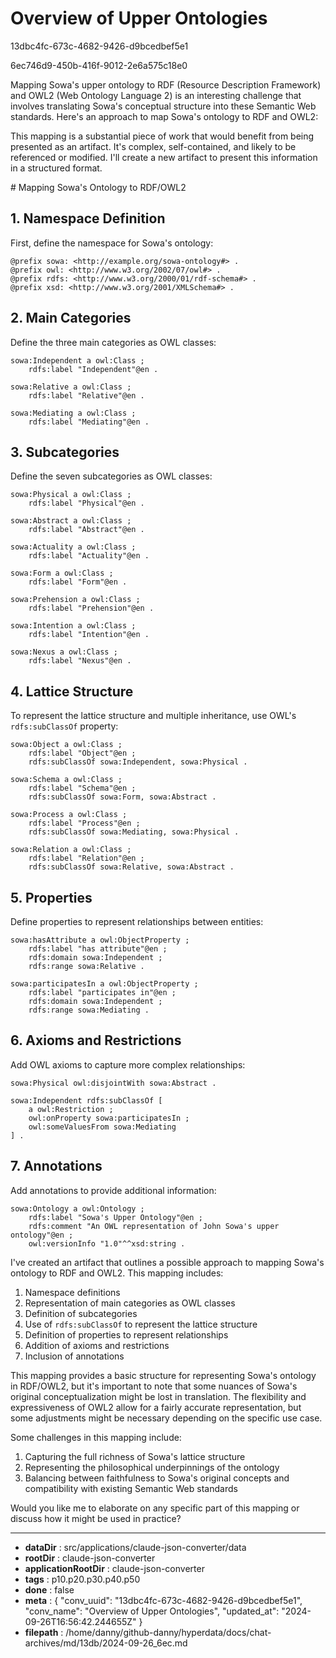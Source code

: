# Overview of Upper Ontologies

13dbc4fc-673c-4682-9426-d9bcedbef5e1

6ec746d9-450b-416f-9012-2e6a575c18e0

 Mapping Sowa's upper ontology to RDF (Resource Description Framework) and OWL2 (Web Ontology Language 2) is an interesting challenge that involves translating Sowa's conceptual structure into these Semantic Web standards. Here's an approach to map Sowa's ontology to RDF and OWL2:

<antThinking>This mapping is a substantial piece of work that would benefit from being presented as an artifact. It's complex, self-contained, and likely to be referenced or modified. I'll create a new artifact to present this information in a structured format.</antThinking>

<antArtifact identifier="sowa-rdf-owl-mapping" type="text/markdown" title="Mapping Sowa's Ontology to RDF/OWL2">
# Mapping Sowa's Ontology to RDF/OWL2

## 1. Namespace Definition

First, define the namespace for Sowa's ontology:

```turtle
@prefix sowa: <http://example.org/sowa-ontology#> .
@prefix owl: <http://www.w3.org/2002/07/owl#> .
@prefix rdfs: <http://www.w3.org/2000/01/rdf-schema#> .
@prefix xsd: <http://www.w3.org/2001/XMLSchema#> .
```

## 2. Main Categories

Define the three main categories as OWL classes:

```turtle
sowa:Independent a owl:Class ;
    rdfs:label "Independent"@en .

sowa:Relative a owl:Class ;
    rdfs:label "Relative"@en .

sowa:Mediating a owl:Class ;
    rdfs:label "Mediating"@en .
```

## 3. Subcategories

Define the seven subcategories as OWL classes:

```turtle
sowa:Physical a owl:Class ;
    rdfs:label "Physical"@en .

sowa:Abstract a owl:Class ;
    rdfs:label "Abstract"@en .

sowa:Actuality a owl:Class ;
    rdfs:label "Actuality"@en .

sowa:Form a owl:Class ;
    rdfs:label "Form"@en .

sowa:Prehension a owl:Class ;
    rdfs:label "Prehension"@en .

sowa:Intention a owl:Class ;
    rdfs:label "Intention"@en .

sowa:Nexus a owl:Class ;
    rdfs:label "Nexus"@en .
```

## 4. Lattice Structure

To represent the lattice structure and multiple inheritance, use OWL's `rdfs:subClassOf` property:

```turtle
sowa:Object a owl:Class ;
    rdfs:label "Object"@en ;
    rdfs:subClassOf sowa:Independent, sowa:Physical .

sowa:Schema a owl:Class ;
    rdfs:label "Schema"@en ;
    rdfs:subClassOf sowa:Form, sowa:Abstract .

sowa:Process a owl:Class ;
    rdfs:label "Process"@en ;
    rdfs:subClassOf sowa:Mediating, sowa:Physical .

sowa:Relation a owl:Class ;
    rdfs:label "Relation"@en ;
    rdfs:subClassOf sowa:Relative, sowa:Abstract .
```

## 5. Properties

Define properties to represent relationships between entities:

```turtle
sowa:hasAttribute a owl:ObjectProperty ;
    rdfs:label "has attribute"@en ;
    rdfs:domain sowa:Independent ;
    rdfs:range sowa:Relative .

sowa:participatesIn a owl:ObjectProperty ;
    rdfs:label "participates in"@en ;
    rdfs:domain sowa:Independent ;
    rdfs:range sowa:Mediating .
```

## 6. Axioms and Restrictions

Add OWL axioms to capture more complex relationships:

```turtle
sowa:Physical owl:disjointWith sowa:Abstract .

sowa:Independent rdfs:subClassOf [
    a owl:Restriction ;
    owl:onProperty sowa:participatesIn ;
    owl:someValuesFrom sowa:Mediating
] .
```

## 7. Annotations

Add annotations to provide additional information:

```turtle
sowa:Ontology a owl:Ontology ;
    rdfs:label "Sowa's Upper Ontology"@en ;
    rdfs:comment "An OWL representation of John Sowa's upper ontology"@en ;
    owl:versionInfo "1.0"^^xsd:string .
```
</antArtifact>

I've created an artifact that outlines a possible approach to mapping Sowa's ontology to RDF and OWL2. This mapping includes:

1. Namespace definitions
2. Representation of main categories as OWL classes
3. Definition of subcategories
4. Use of `rdfs:subClassOf` to represent the lattice structure
5. Definition of properties to represent relationships
6. Addition of axioms and restrictions
7. Inclusion of annotations

This mapping provides a basic structure for representing Sowa's ontology in RDF/OWL2, but it's important to note that some nuances of Sowa's original conceptualization might be lost in translation. The flexibility and expressiveness of OWL2 allow for a fairly accurate representation, but some adjustments might be necessary depending on the specific use case.

Some challenges in this mapping include:

1. Capturing the full richness of Sowa's lattice structure
2. Representing the philosophical underpinnings of the ontology
3. Balancing between faithfulness to Sowa's original concepts and compatibility with existing Semantic Web standards

Would you like me to elaborate on any specific part of this mapping or discuss how it might be used in practice?

---

* **dataDir** : src/applications/claude-json-converter/data
* **rootDir** : claude-json-converter
* **applicationRootDir** : claude-json-converter
* **tags** : p10.p20.p30.p40.p50
* **done** : false
* **meta** : {
  "conv_uuid": "13dbc4fc-673c-4682-9426-d9bcedbef5e1",
  "conv_name": "Overview of Upper Ontologies",
  "updated_at": "2024-09-26T16:56:42.244655Z"
}
* **filepath** : /home/danny/github-danny/hyperdata/docs/chat-archives/md/13db/2024-09-26_6ec.md
